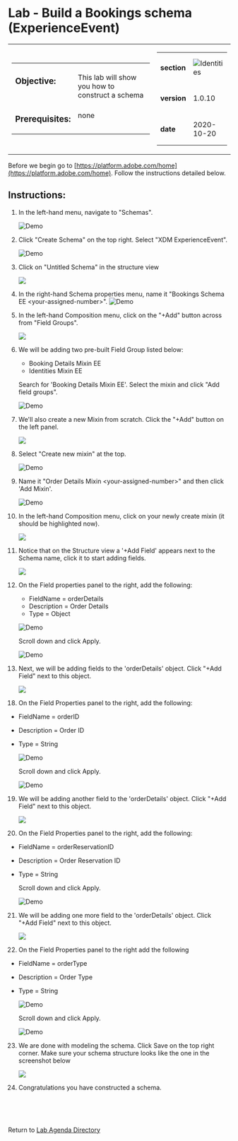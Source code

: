 # Lab - Build a Bookings schema (ExperienceEvent)

<table style="border-collapse: collapse; border: none;" class="tab" cellspacing="0" cellpadding="0">

<tr style="border: none;">

<div align="left">
<td width="600" style="border: none;">
<table>
<tbody valign="top">
      <tr width="500">
            <td valign="top"><h3>Objective:</h3></td>
            <td valign="top"><br>This lab will show you how to construct a schema
            </td>
     </tr>
     <tr width="500">
           <td valign="top"><h3>Prerequisites:</h3></td>
           <td valign="top"><br>none
           </td>
     </tr>
</tbody>
</table>
</td>
</div>

<div align="right">
<td style="border: none;" valign="top">

<table>
<tbody valign="top">
      <tr>
            <td valign="middle" height="70"><b>section</b></td>
            <td valign="middle" height="70"><img src="https://github.com/adobe/AEP-Hands-on-Labs/blob/master/assets/images/left_hand_nav_menu_schemas.png?raw=true" alt="Identities"></td>
      </tr>
      <tr>
            <td valign="middle" height="70"><b>version</b></td>
            <td valign="middle" height="70">1.0.10</td>
      </tr>
      <tr>
            <td valign="middle" height="70"><b>date</b></td>
            <td valign="middle" height="70">2020-10-20</td>
      </tr>
</tbody>
</table>
</td>
</div>

</tr>
</table>

Before we begin go to [https://platform.adobe.com/home](https://platform.adobe.com/home). Follow the instructions detailed below.

## Instructions:

1. In the left-hand menu, navigate to "Schemas".


      ![Demo](./images/schemahome.png)

2. Click "Create Schema" on the top right. Select "XDM ExperienceEvent".


      ![Demo](./images/schemacreate.png)

3. Click on "Untitled Schema" in the structure view


    <!---
    ![Demo](./images/schemaname.png)
    --->

    <kbd><img src="./images/schemaname.png"  /></kdb>

4. In the right-hand Schema properties menu, name it "Bookings Schema EE &lt;your-assigned-number>".
   ![Demo](./images/schemaname1.png)

5. In the left-hand Composition menu, click on the "+Add" button across from "Field Groups".


    <!---
    ![Demo](./images/schemamixin.png)
    --->

    <kbd><img src="./images/schemamixin.png"  /></kdb>

6. We will be adding two pre-built Field Group listed below:

    - Booking Details Mixin EE
    - Identities Mixin EE

    Search for 'Booking Details Mixin EE'. Select the mixin and click "Add field groups".

    ![Demo](./images/schemamixin1.png)

    
7. We'll also create a new Mixin from scratch. Click the "+Add" button on the left panel.

      <!---
      ![Demo](./images/schemamixin6.png)
      --->

    <kbd><img src="./images/schemamixin6.png"  /></kdb>

8. Select "Create new mixin" at the top.


      ![Demo](./images/schemamixin7.png)

9. Name it "Order Details Mixin &lt;your-assigned-number>" and then click 'Add Mixin'.

    ![Demo](./images/schemamixin8.png)
10. In the left-hand Composition menu, click on your newly create mixin (it should be highlighted now).

    <!---
    ![Demo](./images/schemamixin9.png)
    --->

    <kbd><img src="./images/schemamixin9.png"  /></kdb>

11. Notice that on the Structure view a '+Add Field' appears next to the Schema name, click it to start adding fields.

    <!---
    ![Demo](./images/schemamixin10.png)
    --->

    <kbd><img src="./images/schemamixin10.png"  /></kdb>

16. On the Field properties panel to the right, add the following:
      - FieldName = orderDetails
      - Description = Order Details
      - Type = Object

    ![Demo](./images/schemamixin11.png)


    Scroll  down and click Apply.


    ![Demo](./images/schemaapply.png)

17. Next, we will be adding fields to the 'orderDetails' object. Click "+Add Field" next to this object.

    <!---
    ![Demo](./images/schemamixin12.png)
    --->

    <kbd><img src="./images/schemamixin12.png"  /></kdb>

18) On the Field Properties panel to the right, add the following:
- FieldName = orderID
- Description = Order ID
- Type = String

     ![Demo](./images/schemamixin13.png)

     Scroll down and click Apply.


    ![Demo](./images/schemaapply.png)

19. We will be adding another field to the 'orderDetails' object. Click "+Add Field" next to this object.

    <!---
    ![Demo](./images/schemamixin12.png)
    --->

    <kbd><img src="./images/schemamixin12.png"  /></kdb>

20) On the Field Properties panel to the right, add the following:
- FieldName = orderReservationID
- Description = Order Reservation ID
- Type = String

    Scroll down and click Apply.


    ![Demo](./images/schemaapply.png)

21. We will be adding one more field to the 'orderDetails' object. Click "+Add Field" next to this object.

    <!---
    ![Demo](./images/schemamixin12.png)
    --->

    <kbd><img src="./images/schemamixin12.png"  /></kdb>

22) On the Field Properties panel to the right add the following  
- FieldName = orderType
- Description = Order Type
- Type = String


    ![Demo](./images/schemamixin15.png)


    Scroll down and click Apply.


    ![Demo](./images/schemaapply.png)

23. We are done with modeling the schema. Click Save on the top right corner. Make sure  your schema structure looks like the one in the screenshot below


     <!---
     ![Demo](./images/schemafinal.png)
     --->
     <kbd><img src="./images/schemafinal.png"  /></kdb>

24. Congratulations you have constructed a schema.

<br>
<br>
<br>

Return to [Lab Agenda Directory](https://github.com/adobe/AEP-Hands-on-Labs/blob/master/labs/travel/README.md#lab-agenda)
